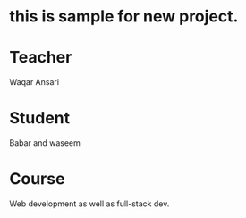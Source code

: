 # this is sample for new project.
# Teacher 
Waqar Ansari
# Student 
Babar and waseem
# Course
Web development as well as full-stack dev.
